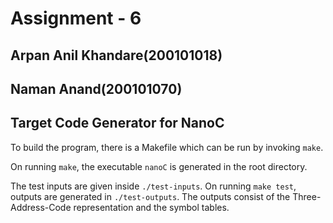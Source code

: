 # Assignment - 6

## Arpan Anil Khandare(200101018)
## Naman Anand(200101070)

## Target Code Generator for NanoC

To build the program, there is a Makefile which can be run by invoking `make`.

On running `make`, the executable `nanoC` is generated in the root directory.

The test inputs are given inside `./test-inputs`. On running `make test`, outputs are generated in `./test-outputs`. The outputs consist of the Three-Address-Code representation and the symbol tables.

